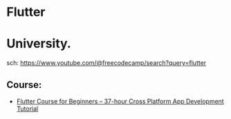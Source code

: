 # Flutter
# University.
sch: https://www.youtube.com/@freecodecamp/search?query=flutter

## Course:
- [Flutter Course for Beginners – 37-hour Cross Platform App Development Tutorial](https://youtu.be/VPvVD8t02U8)
